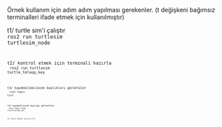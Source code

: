 Örnek kullanım için adım adım yapılması gerekenler. (t değişkeni bağımsız terminalleri ifade etmek için kullanılmıştır)

t1/ turtle sim'i çalıştır<br>
<code>ros2 run turtlesim turtlesim_node<code>

t2/ kontrol etmek için terminali hazırla<br>
<code>ros2 run turtlesim turtle_teleop_key<code>

t3/ kaydedilebilecek başlıkları görüntüler<br>
<code>ros2 topic list<code>

t4/ kaydedilecek başlığı görüntüler<br>
<code>ros2 topic echo /turtle/cmd_vel<code> 

t3/ kayıt komutu çalıştırılır<br>